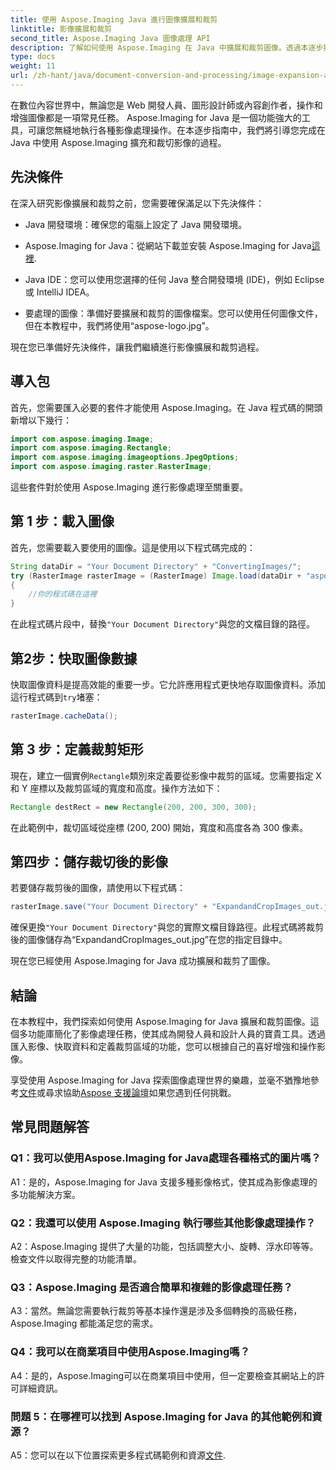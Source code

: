 ```yaml
---
title: 使用 Aspose.Imaging Java 進行圖像擴展和裁剪
linktitle: 影像擴展和裁剪
second_title: Aspose.Imaging Java 圖像處理 API
description: 了解如何使用 Aspose.Imaging 在 Java 中擴展和裁剪圖像。透過本逐步指南提升您的影像處理技能。
type: docs
weight: 11
url: /zh-hant/java/document-conversion-and-processing/image-expansion-and-cropping/
---
```

在數位內容世界中，無論您是 Web 開發人員、圖形設計師或內容創作者，操作和增強圖像都是一項常見任務。 Aspose.Imaging for Java 是一個功能強大的工具，可讓您無縫地執行各種影像處理操作。在本逐步指南中，我們將引導您完成在 Java 中使用 Aspose.Imaging 擴充和裁切影像的過程。

## 先決條件

在深入研究影像擴展和裁剪之前，您需要確保滿足以下先決條件：

- Java 開發環境：確保您的電腦上設定了 Java 開發環境。

-  Aspose.Imaging for Java：從網站下載並安裝 Aspose.Imaging for Java[這裡](https://releases.aspose.com/imaging/java/).

- Java IDE：您可以使用您選擇的任何 Java 整合開發環境 (IDE)，例如 Eclipse 或 IntelliJ IDEA。

- 要處理的圖像：準備好要擴展和裁剪的圖像檔案。您可以使用任何圖像文件，但在本教程中，我們將使用“aspose-logo.jpg”。

現在您已準備好先決條件，讓我們繼續進行影像擴展和裁剪過程。

## 導入包

首先，您需要匯入必要的套件才能使用 Aspose.Imaging。在 Java 程式碼的開頭新增以下幾行：

```java
import com.aspose.imaging.Image;
import com.aspose.imaging.Rectangle;
import com.aspose.imaging.imageoptions.JpegOptions;
import com.aspose.imaging.raster.RasterImage;
```

這些套件對於使用 Aspose.Imaging 進行影像處理至關重要。

## 第 1 步：載入圖像

首先，您需要載入要使用的圖像。這是使用以下程式碼完成的：

```java
String dataDir = "Your Document Directory" + "ConvertingImages/";
try (RasterImage rasterImage = (RasterImage) Image.load(dataDir + "aspose-logo.jpg"))
{
    //你的程式碼在這裡
}
```

在此程式碼片段中，替換`"Your Document Directory"`與您的文檔目錄的路徑。

## 第2步：快取圖像數據

快取圖像資料是提高效能的重要一步。它允許應用程式更快地存取圖像資料。添加這行程式碼到`try`堵塞：

```java
rasterImage.cacheData();
```

## 第 3 步：定義裁剪矩形

現在，建立一個實例`Rectangle`類別來定義要從影像中裁剪的區域。您需要指定 X 和 Y 座標以及裁剪區域的寬度和高度。操作方法如下：

```java
Rectangle destRect = new Rectangle(200, 200, 300, 300);
```

在此範例中，裁切區域從座標 (200, 200) 開始，寬度和高度各為 300 像素。

## 第四步：儲存裁切後的影像

若要儲存裁剪後的圖像，請使用以下程式碼：

```java
rasterImage.save("Your Document Directory" + "ExpandandCropImages_out.jpg", new JpegOptions(), destRect);
```

確保更換`"Your Document Directory"`與您的實際文檔目錄路徑。此程式碼將裁剪後的圖像儲存為“ExpandandCropImages_out.jpg”在您的指定目錄中。

現在您已經使用 Aspose.Imaging for Java 成功擴展和裁剪了圖像。

## 結論

在本教程中，我們探索如何使用 Aspose.Imaging for Java 擴展和裁剪圖像。這個多功能庫簡化了影像處理任務，使其成為開發人員和設計人員的寶貴工具。透過匯入影像、快取資料和定義裁剪區域的功能，您可以根據自己的喜好增強和操作影像。

享受使用 Aspose.Imaging for Java 探索圖像處理世界的樂趣，並毫不猶豫地參考[文件](https://reference.aspose.com/imaging/java/)或尋求協助[Aspose 支援論壇](https://forum.aspose.com/)如果您遇到任何挑戰。

## 常見問題解答

### Q1：我可以使用Aspose.Imaging for Java處理各種格式的圖片嗎？

A1：是的，Aspose.Imaging for Java 支援多種影像格式，使其成為影像處理的多功能解決方案。

### Q2：我還可以使用 Aspose.Imaging 執行哪些其他影像處理操作？

A2：Aspose.Imaging 提供了大量的功能，包括調整大小、旋轉、浮水印等等。檢查文件以取得完整的功能清單。

### Q3：Aspose.Imaging 是否適合簡單和複雜的影像處理任務？

A3：當然。無論您需要執行裁剪等基本操作還是涉及多個轉換的高級任務，Aspose.Imaging 都能滿足您的需求。

### Q4：我可以在商業項目中使用Aspose.Imaging嗎？

A4：是的，Aspose.Imaging可以在商業項目中使用，但一定要檢查其網站上的許可詳細資訊。

### 問題 5：在哪裡可以找到 Aspose.Imaging for Java 的其他範例和資源？

 A5：您可以在以下位置探索更多程式碼範例和資源[文件](https://reference.aspose.com/imaging/java/).